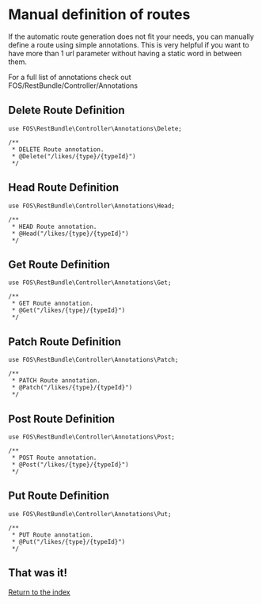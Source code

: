 Manual definition of routes
=====================================

If the automatic route generation does not fit your needs, you can manually define a route using simple annotations. This is very helpful if you want to have more than 1 url parameter without having a static word in between them.

For a full list of annotations check out FOS/RestBundle/Controller/Annotations

## Delete Route Definition
	use FOS\RestBundle\Controller\Annotations\Delete;

	/**
	 * DELETE Route annotation.
	 * @Delete("/likes/{type}/{typeId}")
	 */

## Head Route Definition
	use FOS\RestBundle\Controller\Annotations\Head;

	/**
	 * HEAD Route annotation.
	 * @Head("/likes/{type}/{typeId}")
	 */

## Get Route Definition
	use FOS\RestBundle\Controller\Annotations\Get;

	/**
	 * GET Route annotation.
	 * @Get("/likes/{type}/{typeId}")
	 */
	 
## Patch Route Definition
	use FOS\RestBundle\Controller\Annotations\Patch;

	/**
	 * PATCH Route annotation.
	 * @Patch("/likes/{type}/{typeId}")
	 */
	 
## Post Route Definition
	use FOS\RestBundle\Controller\Annotations\Post;

	/**
	 * POST Route annotation.
	 * @Post("/likes/{type}/{typeId}")
	 */
	 
## Put Route Definition
	use FOS\RestBundle\Controller\Annotations\Put;

	/**
	 * PUT Route annotation.
	 * @Put("/likes/{type}/{typeId}")
	 */

## That was it!
[Return to the index](index.md)
